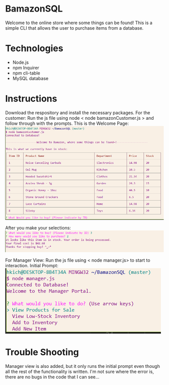 # BamazonSQL
Welcome to the online store where some things can be found!
This is a simple CLI that allows the user to purchase items from a database.

# Technologies
- Node.js
- npm Inquirer
- npm cli-table
- MySQL database

# Instructions
Download the respository and install the necessary packages. 
For the customer:
Run the js file using node < node bamazonCustomer.js > and follow through with the prompts. 
This is the Welcome Page:
![alt text](https://github.com/hkichen/BamazonSQL/blob/master/images/connect_welcome.PNG)

After you make your selections:
![alttext](https://github.com/hkichen/BamazonSQL/blob/master/images/purchase.PNG)

For Manager View:
Run the js file using < node manager.js> to start to interaction.
Initial Prompt:
![alttext](https://github.com/hkichen/BamazonSQL/blob/master/images/manager1.PNG)


# Trouble Shooting

Manager view is also added, but it only runs the initial prompt even though all the rest of the functionality is written. I'm not sure where the error is, there are no bugs in the code that I can see...
